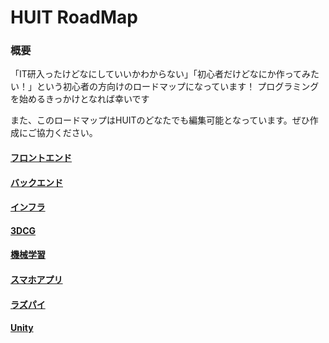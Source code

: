 # HUIT RoadMap 
### 概要
「IT研入ったけどなにしていいかわからない」「初心者だけどなにか作ってみたい！」という初心者の方向けのロードマップになっています！
プログラミングを始めるきっかけとなれば幸いです

また、このロードマップはHUITのどなたでも編集可能となっています。ぜひ作成にご協力ください。 

#### [フロントエンド](https://huitgroup.github.io/huit-roadmap/frontend/)
#### [バックエンド](https://huitgroup.github.io/huit-roadmap/backend/)
#### [インフラ](https://huitgroup.github.io/huit-roadmap/infrastructure/)
#### [3DCG](https://huitgroup.github.io/huit-roadmap/3DCG/)
#### [機械学習](https://al-mikan.github.io/HUIT_Roadmap/AI/)
#### [スマホアプリ](https://al-mikan.github.io/HUIT_Roadmap/application/)
#### [ラズパイ](https://al-mikan.github.io/HUIT_Roadmap/raspberrypi/)
#### [Unity](https://al-mikan.github.io/HUIT_Roadmap/unity/)



